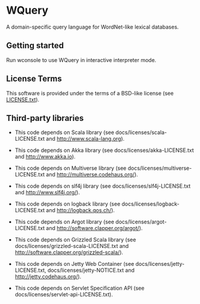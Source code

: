 WQuery
======
A domain-specific query language for WordNet-like lexical databases.

Getting started
---------------

Run wconsole to use WQuery in interactive interpreter mode.

License Terms
-------------

This software is provided under the terms of a BSD-like license (see [LICENSE.txt](wquery/src/main/assembly/template/docs/licenses/wquery-LICENSE.txt)).

Third-party libraries
---------------------

 * This code depends on Scala library (see docs/licenses/scala-LICENSE.txt and http://www.scala-lang.org).

 * This code depends on Akka library (see docs/licenses/akka-LICENSE.txt and http://www.akka.io).

 * This code depends on Multiverse library (see docs/licenses/multiverse-LICENSE.txt and http://multiverse.codehaus.org/).

 * This code depends on slf4j library (see docs/licenses/slf4j-LICENSE.txt and http://www.slf4j.org/).

 * This code depends on logback library (see docs/licenses/logback-LICENSE.txt and http://logback.qos.ch/).

 * This code depends on Argot library (see docs/licenses/argot-LICENSE.txt and http://software.clapper.org/argot/).

 * This code depends on Grizzled Scala library (see docs/licenses/grizzled-scala-LICENSE.txt and http://software.clapper.org/grizzled-scala/).

 * This code depends on Jetty Web Container (see docs/licenses/jetty-LICENSE.txt, docs/licenses/jetty-NOTICE.txt and http://jetty.codehaus.org/).

 * This code depends on Servlet Specification API (see docs/licenses/servlet-api-LICENSE.txt).